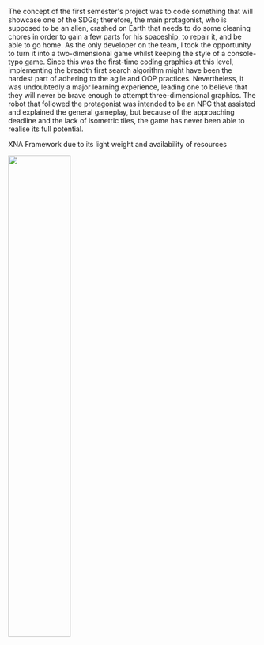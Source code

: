 The concept of the first semester's project was to code something that will showcase one of the SDGs; therefore, the main protagonist, who is supposed to be an alien, crashed on Earth that needs to do some cleaning chores in order to gain a few parts for his spaceship, to repair it, and be able to go home. As the only developer on the team, I took the opportunity to turn it into a two-dimensional game whilst keeping the style of a console-typo game.
Since this was the first-time coding graphics at this level, implementing the breadth first search algorithm might have been the hardest part of adhering to the agile and OOP practices. Nevertheless, it was undoubtedly a major learning experience, leading one to believe that they will never be brave enough to attempt three-dimensional graphics.
The robot that followed the protagonist was intended to be an NPC that assisted and explained the general gameplay, but because of the approaching deadline and the lack of isometric tiles, the game has never been able to realise its full potential.

XNA Framework due to its light weight and availability of resources


[<img src="https://img.youtube.com/vi/FAmaDrKhM9A/maxresdefault.jpg" width="50%">](https://youtu.be/FAmaDrKhM9A)
